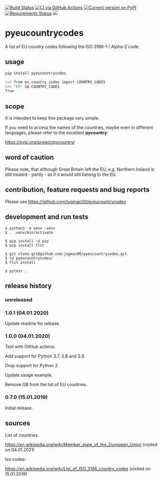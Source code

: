 [![Build Status](https://travis-ci.org/jugmac00/pyeucountrycodes.svg?branch=master)](https://travis-ci.org/jugmac00/pyeucountrycodes)
[![CI via GitHub Actions](https://github.com/jugmac00/pyeucountrycodes/workflows/CI/badge.svg)](https://github.com/jugmac00/pyeucountrycodes/actions?query=workflow%3ACI)
[![Current version on PyPI](https://img.shields.io/pypi/v/pyeucountrycodes.svg)](https://pypi.org/project/pyeucountrycodes/)
[![Requirements Status](https://requires.io/github/jugmac00/pyeucountrycodes/requirements.svg?branch=master)](https://requires.io/github/jugmac00/pyeucountrycodes/requirements/?branch=master)
![](https://img.shields.io/pypi/l/pyeucountrycodes.svg)

# pyeucountrycodes

A list of EU country codes following the ISO 3166-1 / Alpha-2 code.

## usage

```bash
pip install pyeucountrycodes

>>> from eu_country_codes import COUNTRY_CODES
>>> "FR" in COUNTRY_CODES
True
```


## scope

It is intended to keep this package very simple.

If you need to access the names of the countries, maybe even in different languages, please refer to the excellent **pycountry**:

https://pypi.org/project/pycountry/

## word of caution

Please note, that although Great Britain left the EU,
e.g. Northern Ireland is still treated - partly - as if it would still belong to the EU.


## contribution, feature requests and bug reports

Please use https://github.com/jugmac00/pyeucountrycodes


## development and run tests

```
$ python3 -m venv .venv
$ . .venv/bin/activate

$ pip install -U pip
$ pip install flit

$ git clone git@github.com:jugmac00/pyeucountrycodes.git
$ cd pyeucountrycodes/
$ flit install

$ pytest .
```

## release history

### unreleased

### 1.0.1 (04.01.2020)

Update readme for release.
### 1.0.0 (04.01.2020)

Test with GitHub actions.

Add support for Python 3.7, 3.8 and 3.9.

Drop support for Python 2.

Update usage example.

Remove GB from the list of EU countries.

### 0.7.0 (15.01.2019)

Initial release.

## sources

List of countries:

https://en.wikipedia.org/wiki/Member_state_of_the_European_Union (visited on 04.01.2021)

Iso codes:

https://en.wikipedia.org/wiki/List_of_ISO_3166_country_codes (visited on 15.01.2019)
